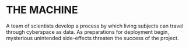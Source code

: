 # THE MACHINE
A team of scientists develop a process by which living subjects can travel through cyberspace as data. As preparations for deployment begin, mysterious unintended side-effects threaten the success of the project.
